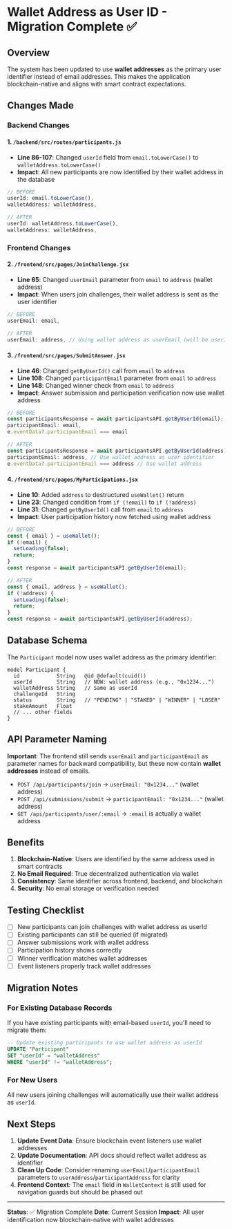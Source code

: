 # Wallet Address as User ID - Migration Complete ✅

## Overview
The system has been updated to use **wallet addresses** as the primary user identifier instead of email addresses. This makes the application blockchain-native and aligns with smart contract expectations.

## Changes Made

### Backend Changes

#### 1. `/backend/src/routes/participants.js`
- **Line 86-107**: Changed `userId` field from `email.toLowerCase()` to `walletAddress.toLowerCase()`
- **Impact**: All new participants are now identified by their wallet address in the database

```javascript
// BEFORE
userId: email.toLowerCase(),
walletAddress: walletAddress,

// AFTER
userId: walletAddress.toLowerCase(),
walletAddress: walletAddress,
```

### Frontend Changes

#### 2. `/frontend/src/pages/JoinChallenge.jsx`
- **Line 65**: Changed `userEmail` parameter from `email` to `address` (wallet address)
- **Impact**: When users join challenges, their wallet address is sent as the user identifier

```javascript
// BEFORE
userEmail: email,

// AFTER
userEmail: address, // Using wallet address as userEmail (will be userId in backend)
```

#### 3. `/frontend/src/pages/SubmitAnswer.jsx`
- **Line 46**: Changed `getByUserId()` call from `email` to `address`
- **Line 108**: Changed `participantEmail` parameter from `email` to `address`
- **Line 148**: Changed winner check from `email` to `address`
- **Impact**: Answer submission and participation verification now use wallet address

```javascript
// BEFORE
const participantsResponse = await participantsAPI.getByUserId(email);
participantEmail: email,
e.eventData?.participantEmail === email

// AFTER
const participantsResponse = await participantsAPI.getByUserId(address);
participantEmail: address, // Use wallet address as user identifier
e.eventData?.participantEmail === address // Use wallet address
```

#### 4. `/frontend/src/pages/MyParticipations.jsx`
- **Line 10**: Added `address` to destructured `useWallet()` return
- **Line 23**: Changed condition from `if (!email)` to `if (!address)`
- **Line 31**: Changed `getByUserId()` call from `email` to `address`
- **Impact**: User participation history now fetched using wallet address

```javascript
// BEFORE
const { email } = useWallet();
if (!email) {
  setLoading(false);
  return;
}
const response = await participantsAPI.getByUserId(email);

// AFTER
const { email, address } = useWallet();
if (!address) {
  setLoading(false);
  return;
}
const response = await participantsAPI.getByUserId(address);
```

## Database Schema

The `Participant` model now uses wallet address as the primary identifier:

```prisma
model Participant {
  id            String   @id @default(cuid())
  userId        String   // NOW: wallet address (e.g., "0x1234...")
  walletAddress String   // Same as userId
  challengeId   String
  status        String   // "PENDING" | "STAKED" | "WINNER" | "LOSER"
  stakeAmount   Float
  // ... other fields
}
```

## API Parameter Naming

**Important**: The frontend still sends `userEmail` and `participantEmail` as parameter names for backward compatibility, but these now contain **wallet addresses** instead of emails.

- `POST /api/participants/join` → `userEmail: "0x1234..."` (wallet address)
- `POST /api/submissions/submit` → `participantEmail: "0x1234..."` (wallet address)
- `GET /api/participants/user/:email` → `:email` is actually a wallet address

## Benefits

1. **Blockchain-Native**: Users are identified by the same address used in smart contracts
2. **No Email Required**: True decentralized authentication via wallet
3. **Consistency**: Same identifier across frontend, backend, and blockchain
4. **Security**: No email storage or verification needed

## Testing Checklist

- [ ] New participants can join challenges with wallet address as userId
- [ ] Existing participants can still be queried (if migrated)
- [ ] Answer submissions work with wallet address
- [ ] Participation history shows correctly
- [ ] Winner verification matches wallet addresses
- [ ] Event listeners properly track wallet addresses

## Migration Notes

### For Existing Database Records
If you have existing participants with email-based `userId`, you'll need to migrate them:

```sql
-- Update existing participants to use wallet address as userId
UPDATE "Participant"
SET "userId" = "walletAddress"
WHERE "userId" != "walletAddress";
```

### For New Users
All new users joining challenges will automatically use their wallet address as `userId`.

## Next Steps

1. **Update Event Data**: Ensure blockchain event listeners use wallet addresses
2. **Update Documentation**: API docs should reflect wallet address as identifier
3. **Clean Up Code**: Consider renaming `userEmail`/`participantEmail` parameters to `userAddress`/`participantAddress` for clarity
4. **Frontend Context**: The `email` field in `WalletContext` is still used for navigation guards but should be phased out

---

**Status**: ✅ Migration Complete
**Date**: Current Session
**Impact**: All user identification now blockchain-native with wallet addresses
